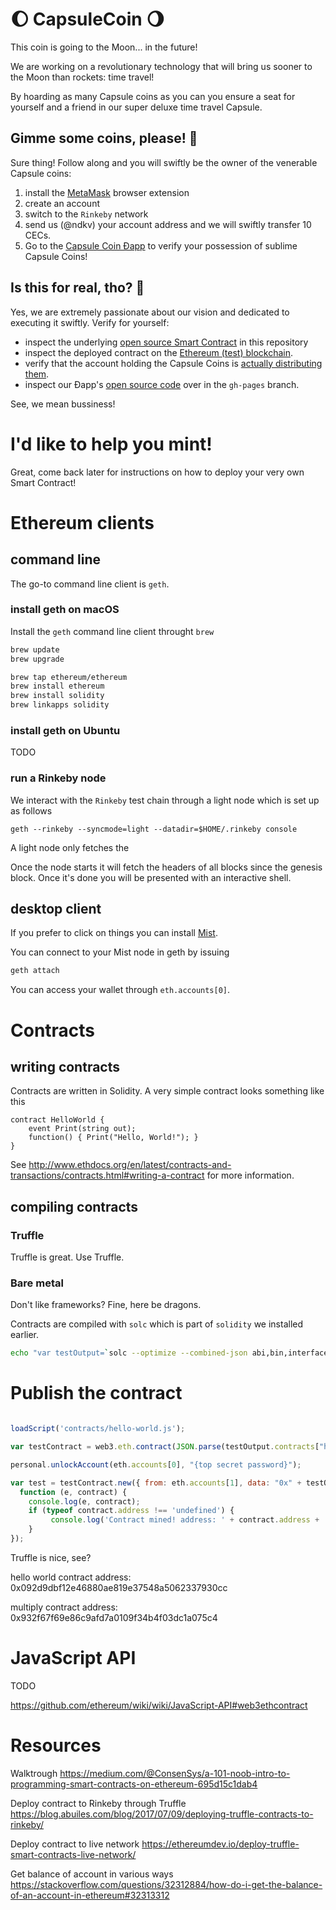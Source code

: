# 🌔 CapsuleCoin 🌖

This coin is going to the Moon... in the future!

We are working on a revolutionary technology that will bring us sooner to the Moon than rockets: time travel!

By hoarding as many Capsule coins as you can you ensure a seat for yourself and a friend in our super deluxe time travel Capsule.

## Gimme some coins, please! 🤑

Sure thing! Follow along and you will swiftly be the owner of the venerable Capsule coins:

1. install the [MetaMask](https://metamask.io/) browser extension
2. create an account
3. switch to the `Rinkeby` network
4. send us (@ndkv) your account address and we will swiftly transfer 10 CECs.
5. Go to the [Capsule Coin Ðapp](https://ndkv.github.io/capsule-coin) to verify your possession of sublime Capsule Coins!

## Is this for real, tho? 🤔

Yes, we are extremely passionate about our vision and dedicated to executing it swiftly. Verify for yourself:

- inspect the underlying [open source Smart Contract](https://github.com/ndkv/capsule-coin/blob/master/contracts/CapsuleCoin.sol) in this repository
- inspect the deployed contract on the [Ethereum (test) blockchain](https://rinkeby.etherscan.io/address/0x138db7ce2af44c6c3ccb1589dfe223f15a7ef750).
- verify that the account holding the Capsule Coins is [actually distributing them](https://rinkeby.etherscan.io/address/0x245f73498be5c1767570d687263c6ef368df62cd#tokentxns).
- inspect our Ðapp's [open source code](https://github.com/ndkv/capsule-coin/tree/gh-pages) over in the `gh-pages` branch.

See, we mean bussiness!


# I'd like to help you mint!

Great, come back later for instructions on how to deploy your very own Smart Contract!

# Ethereum clients

## command line

The go-to command line client is `geth`.

### install geth on macOS

Install the `geth` command line client throught `brew`

```bash
brew update
brew upgrade

brew tap ethereum/ethereum
brew install ethereum
brew install solidity
brew linkapps solidity
```

### install geth on Ubuntu
TODO

### run a Rinkeby node

We interact with the `Rinkeby` test chain through a light node which is set up as follows

    geth --rinkeby --syncmode=light --datadir=$HOME/.rinkeby console

A light node only fetches the

Once the node starts it will fetch the headers of all blocks since the genesis block. Once it's done you will be presented with an interactive shell.

## desktop client

If you prefer to click on things you can install [Mist]().

You can connect to your Mist node in geth by issuing

```bash
geth attach
```

You can access your wallet through `eth.accounts[0]`.

# Contracts

## writing contracts

Contracts are written in Solidity. A very simple contract looks something like this

```
contract HelloWorld {
    event Print(string out);
    function() { Print("Hello, World!"); }
}
```

See http://www.ethdocs.org/en/latest/contracts-and-transactions/contracts.html#writing-a-contract for more information.

## compiling contracts

### Truffle

Truffle is great. Use Truffle.

### Bare metal

Don't like frameworks? Fine, here be dragons.

Contracts are compiled with `solc` which is part of `solidity` we installed earlier.

```bash
echo "var testOutput=`solc --optimize --combined-json abi,bin,interface hello-world.sol`" > hello-world.js
```

# Publish the contract

```javascript

loadScript('contracts/hello-world.js');

var testContract = web3.eth.contract(JSON.parse(testOutput.contracts["hello-world.sol:HelloWorld"].abi));

personal.unlockAccount(eth.accounts[0], "{top secret password}");

var test = testContract.new({ from: eth.accounts[1], data: "0x" + testOutput.contracts["hello-world.sol:HelloWorld"].bin, gas: 4700000},
  function (e, contract) {
    console.log(e, contract);
    if (typeof contract.address !== 'undefined') {
         console.log('Contract mined! address: ' + contract.address + ' transactionHash: ' + contract.transactionHash);
    }
});
```

Truffle is nice, see?

hello world contract address: 0x092d9dbf12e46880ae819e37548a5062337930cc

multiply contract address: 0x932f67f69e86c9afd7a0109f34b4f03dc1a075c4


# JavaScript API

TODO

https://github.com/ethereum/wiki/wiki/JavaScript-API#web3ethcontract


# Resources

Walktrough
https://medium.com/@ConsenSys/a-101-noob-intro-to-programming-smart-contracts-on-ethereum-695d15c1dab4

Deploy contract to Rinkeby through Truffle
https://blog.abuiles.com/blog/2017/07/09/deploying-truffle-contracts-to-rinkeby/

Deploy contract to live network
https://ethereumdev.io/deploy-truffle-smart-contracts-live-network/

Get balance of account in various ways
https://stackoverflow.com/questions/32312884/how-do-i-get-the-balance-of-an-account-in-ethereum#32313312